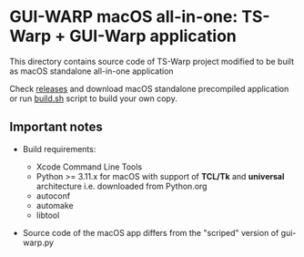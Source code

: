 # GUI-WARP macOS all-in-one: TS-Warp + GUI-Warp application

This directory contains source code of TS-Warp project modified to be built as macOS standalone all-in-one application

Check [releases](https://github.com/mezantrop/ts-warp/releases) and download macOS standalone precompiled application or
run [build.sh](build.sh) script to build your own copy.

## Important notes

- Build requirements:
  - Xcode Command Line Tools
  - Python >= 3.11.x for macOS with support of **TCL/Tk** and **universal** architecture i.e. downloaded from Python.org
  - autoconf
  - automake
  - libtool

- Source code of the macOS app differs from the "scriped" version of gui-warp.py
